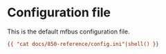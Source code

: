 # Configuration file

This is the default mfbus configuration file.


```ini
{{ "cat docs/850-reference/config.ini"|shell() }}
```

